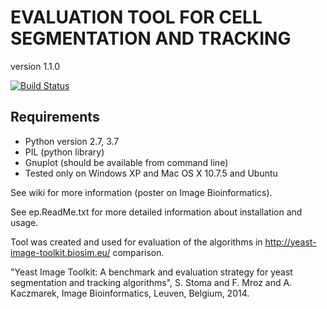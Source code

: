 # EVALUATION TOOL FOR CELL SEGMENTATION AND TRACKING
version 1.1.0

[![Build Status](https://travis-ci.org/Fafa87/EP.svg?branch=master)](https://travis-ci.org/Fafa87/EP)

## Requirements
- Python version 2.7, 3.7
- PIL (python library)
- Gnuplot (should be available from command line)
- Tested only on Windows XP and Mac OS X 10.7.5 and Ubuntu

See wiki for more information (poster on Image Bioinformatics).

See ep.ReadMe.txt for more detailed information about installation and usage.

Tool was created and used for evaluation of the algorithms in http://yeast-image-toolkit.biosim.eu/ comparison.

"Yeast Image Toolkit: A benchmark and evaluation strategy for yeast segmentation and tracking algorithms", S. Stoma and F. Mroz and A. Kaczmarek, Image Bioinformatics, Leuven, Belgium, 2014.
